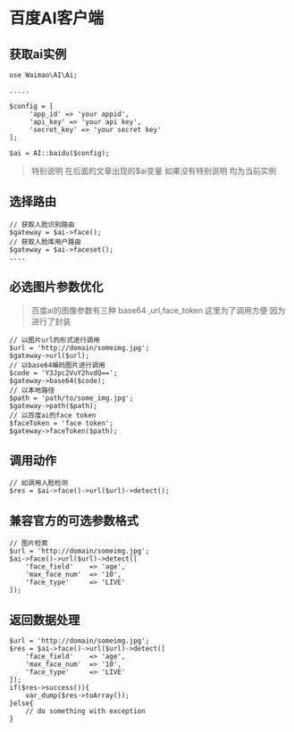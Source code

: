 # 百度AI客户端

## 获取ai实例

~~~
use Waimao\AI\Ai;

.....

$config = [
     'app_id' => 'your appid',
     'api_key' => 'your api key',
     'secret_key' => 'your secret key'
];

$ai = AI::baidu($config);
~~~

> 特别说明 在后面的文章出现的$ai变量 如果没有特别说明 均为当前实例

## 选择路由

~~~
// 获取人脸识别路由
$gateway = $ai->face();
// 获取人脸库用户路由
$gateway = $ai->faceset();
....
~~~

## 必选图片参数优化

> 百度ai的图像参数有三种 base64 ,url,face_token 这里为了调用方便 因为进行了封装

~~~
// 以图片url的形式进行调用
$url = 'http://domain/someimg.jpg';
$gateway->url($url);
// 以base64编码图片进行调用
$code = 'Y3Jpc2VuY2hvdQ==';
$gateway->base64($code);
// 以本地路径
$path = 'path/to/some_img.jpg';
$gateway->path($path);
// 以百度ai的face token
$faceToken = 'face token';
$gateway->faceToken($path);
~~~

##  调用动作

~~~
// 如调用人脸检测
$res = $ai->face()->url($url)->detect();
~~~

## 兼容官方的可选参数格式

~~~
// 图片检索
$url = 'http://domain/someimg.jpg';
$ai->face()->url($url)->detect([
    'face_field'    => 'age',
    'max_face_num'  => '10',
    'face_type'     => 'LIVE'
]);

~~~

## 返回数据处理

~~~
$url = 'http://domain/someimg.jpg';
$res = $ai->face()->url($url)->detect([
    'face_field'    => 'age',
    'max_face_num'  => '10',
    'face_type'     => 'LIVE'
]);
if($res->success()){
    var_dump($res->toArray());
}else{
    // do something with exception
}
~~~

